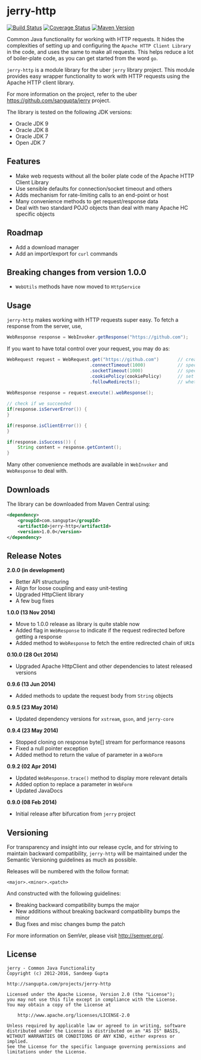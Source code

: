 # jerry-http

[![Build Status](https://travis-ci.org/sangupta/jerry-http.svg?branch=master)](https://travis-ci.org/sangupta/jerry-http)
[![Coverage Status](https://coveralls.io/repos/github/sangupta/jerry-http/badge.svg?branch=master)](https://coveralls.io/github/sangupta/jerry-http?branch=master)
[![Maven Version](https://maven-badges.herokuapp.com/maven-central/com.sangupta/jerry-http/badge.svg)](https://maven-badges.herokuapp.com/maven-central/com.sangupta/jerry-http)

Common Java functionality for working with HTTP requests. It hides the complexities of setting up
and configuring the `Apache HTTP Client Library` in the code, and uses the same to make all requests.
This helps reduce a lot of boiler-plate code, as you can get started from the word `go`.

`jerry-http` is a module library for the uber `jerry` library project. This module provides easy
wrapper functionality to work with HTTP requests using the Apache HTTP client library.

For more information on the project, refer to the uber https://github.com/sangupta/jerry project.

The library is tested on the following JDK versions:

* Oracle JDK 9
* Oracle JDK 8
* Oracle JDK 7
* Open JDK 7

## Features

* Make web requests without all the boiler plate code of the Apache HTTP Client Library
* Use sensible defaults for connection/socket timeout and others
* Adds mechanism for rate-limiting calls to an end-point or host
* Many convenience methods to get request/response data
* Deal with two standard POJO objects than deal with many Apache HC specific objects

## Roadmap

* Add a download manager
* Add an import/export for `curl` commands

## Breaking changes from version 1.0.0

* `WebUtils` methods have now moved to `HttpService`
 

## Usage

`jerry-http` makes working with HTTP requests super easy. To fetch a response from the server, use,

```java
WebResponse response = WebInvoker.getResponse("https://github.com");
```

If you want to have total control over your request, you may do as:

```java
WebRequest request = WebRequest.get("https://github.com")		// create the request
							   .connectTimeout(1000)			// specify the connection timeout
							   .socketTimeout(1000)				// specify the socket timeout
							   .cookiePolicy(cookiePolicy)		// set up the cookie policy to be used
							   .followRedirects();				// whether redirects need to be followed or not
							   
WebResponse response = request.execute().webResponse();

// check if we succeeded
if(response.isServerError()) {
}

if(response.isClientError()) {
}

if(response.isSuccess()) {
	String content = response.getContent();
}
```

Many other convenience methods are available in `WebInvoker` and `WebResponse` to deal with.


## Downloads

The library can be downloaded from Maven Central using:

```xml
<dependency>
    <groupId>com.sangupta</groupId>
    <artifactId>jerry-http</artifactId>
    <version>1.0.0</version>
</dependency>
```

## Release Notes

**2.0.0 (in development)**

* Better API structuring
* Align for loose coupling and easy unit-testing
* Upgraded HttpClient library
* A few bug fixes

**1.0.0 (13 Nov 2014)**

* Move to 1.0.0 release as library is quite stable now
* Added flag in `WebResponse` to indicate if the request redirected before getting a response
* Added method to `WebResponse` to fetch the entire redirected chain of `URI`s

**0.10.0 (28 Oct 2014)**

* Upgraded Apache HttpClient and other dependencies to latest released versions

**0.9.6 (13 Jun 2014)**

* Added methods to update the request body from `String` objects

**0.9.5 (23 May 2014)**

* Updated dependency versions for `xstream`, `gson`, and `jerry-core`

**0.9.4 (23 May 2014)**

* Stopped cloning on response byte[] stream for performance reasons
* Fixed a null pointer exception
* Added method to return the value of parameter in a `WebForm`

**0.9.2 (02 Apr 2014)**

* Updated `WebResponse.trace()` method to display more relevant details
* Added option to replace a parameter in `WebForm`
* Updated JavaDocs

**0.9.0 (08 Feb 2014)**

* Initial release after bifurcation from `jerry` project

## Versioning

For transparency and insight into our release cycle, and for striving to maintain backward compatibility, 
`jerry-http` will be maintained under the Semantic Versioning guidelines as much as possible.

Releases will be numbered with the follow format:

`<major>.<minor>.<patch>`

And constructed with the following guidelines:

* Breaking backward compatibility bumps the major
* New additions without breaking backward compatibility bumps the minor
* Bug fixes and misc changes bump the patch

For more information on SemVer, please visit http://semver.org/.

## License
	
```
jerry - Common Java Functionality
Copyright (c) 2012-2016, Sandeep Gupta

http://sangupta.com/projects/jerry-http

Licensed under the Apache License, Version 2.0 (the "License");
you may not use this file except in compliance with the License.
You may obtain a copy of the License at

	http://www.apache.org/licenses/LICENSE-2.0

Unless required by applicable law or agreed to in writing, software
distributed under the License is distributed on an "AS IS" BASIS,
WITHOUT WARRANTIES OR CONDITIONS OF ANY KIND, either express or implied.
See the License for the specific language governing permissions and
limitations under the License.
```
